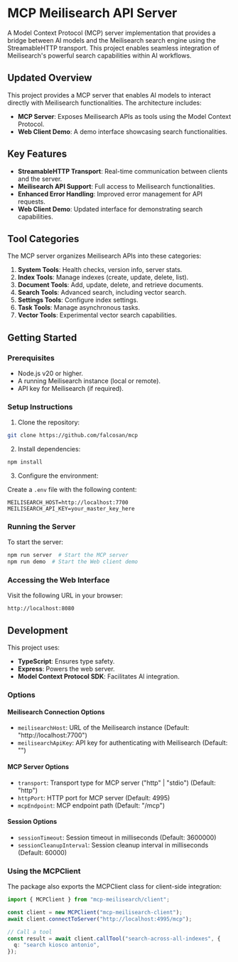 # MCP Meilisearch API Server

A Model Context Protocol (MCP) server implementation that provides a bridge between AI models and the Meilisearch search engine using the StreamableHTTP transport. This project enables seamless integration of Meilisearch's powerful search capabilities within AI workflows.

## Updated Overview

This project provides a MCP server that enables AI models to interact directly with Meilisearch functionalities. The architecture includes:

- **MCP Server**: Exposes Meilisearch APIs as tools using the Model Context Protocol.
- **Web Client Demo**: A demo interface showcasing search functionalities.

## Key Features

- **StreamableHTTP Transport**: Real-time communication between clients and the server.
- **Meilisearch API Support**: Full access to Meilisearch functionalities.
- **Enhanced Error Handling**: Improved error management for API requests.
- **Web Client Demo**: Updated interface for demonstrating search capabilities.

## Tool Categories

The MCP server organizes Meilisearch APIs into these categories:

1. **System Tools**: Health checks, version info, server stats.
2. **Index Tools**: Manage indexes (create, update, delete, list).
3. **Document Tools**: Add, update, delete, and retrieve documents.
4. **Search Tools**: Advanced search, including vector search.
5. **Settings Tools**: Configure index settings.
6. **Task Tools**: Manage asynchronous tasks.
7. **Vector Tools**: Experimental vector search capabilities.

## Getting Started

### Prerequisites

- Node.js v20 or higher.
- A running Meilisearch instance (local or remote).
- API key for Meilisearch (if required).

### Setup Instructions

1. Clone the repository:

```bash
git clone https://github.com/falcosan/mcp
```

2. Install dependencies:

```bash
npm install
```

3. Configure the environment:

Create a `.env` file with the following content:

```
MEILISEARCH_HOST=http://localhost:7700
MEILISEARCH_API_KEY=your_master_key_here
```

### Running the Server

To start the server:

```bash
npm run server  # Start the MCP server
npm run demo  # Start the Web client demo
```

### Accessing the Web Interface

Visit the following URL in your browser:

```
http://localhost:8080
```

## Development

This project uses:

- **TypeScript**: Ensures type safety.
- **Express**: Powers the web server.
- **Model Context Protocol SDK**: Facilitates AI integration.

### Options

#### Meilisearch Connection Options

- `meilisearchHost`: URL of the Meilisearch instance (Default: "http://localhost:7700")
- `meilisearchApiKey`: API key for authenticating with Meilisearch (Default: "")

#### MCP Server Options

- `transport`: Transport type for MCP server ("http" | "stdio") (Default: "http")
- `httpPort`: HTTP port for MCP server (Default: 4995)
- `mcpEndpoint`: MCP endpoint path (Default: "/mcp")

#### Session Options

- `sessionTimeout`: Session timeout in milliseconds (Default: 3600000)
- `sessionCleanupInterval`: Session cleanup interval in milliseconds (Default: 60000)

### Using the MCPClient

The package also exports the MCPClient class for client-side integration:

```typescript
import { MCPClient } from "mcp-meilisearch/client";

const client = new MCPClient("mcp-meilisearch-client");
await client.connectToServer("http://localhost:4995/mcp");

// Call a tool
const result = await client.callTool("search-across-all-indexes", {
  q: "search kiosco antonio",
});
```
